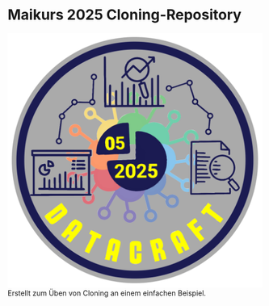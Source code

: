 # Maikurs 2025 Cloning-Repository
![Maikurs-Logo](logo_2025-05.png)
Erstellt zum Üben von Cloning an einem einfachen Beispiel.
